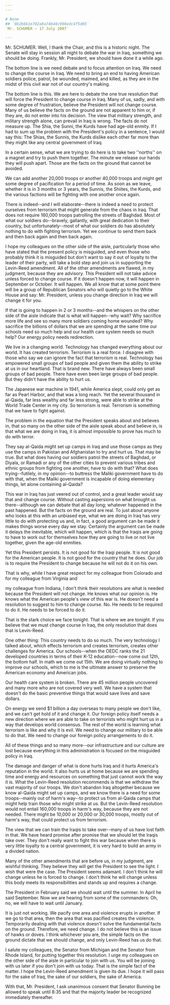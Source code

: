 ```yaml
---
---

# None
## `0b2b6b1e702a0a74bd4c998edc4f5d05`
`Mr. SCHUMER — 17 July 2007`

---
```



Mr. SCHUMER. Well, I thank the Chair, and this is a historic night. 
The Senate will stay in session all night to debate the war in Iraq, 
something we should be doing. Frankly, Mr. President, we should have 
done it a while ago.

The bottom line is we need debate and to focus attention on Iraq. We 
need to change the course in Iraq. We need to bring an end to having 
American soldiers police, patrol, be wounded, maimed, and killed, as 
they are in the midst of this civil war not of our country's making.

The bottom line is this. We are here to debate the one true 
resolution that will force the President to change course in Iraq. Many 
of us, sadly, and with some degree of frustration, believe the 
President will not change course. Many of us believe the facts on the 
ground are not apparent to him or, if they are, do not enter into his 
decision. The view that military strength, and military strength alone, 
can prevail in Iraq is wrong. The facts do not measure up. The Shia, 
the Sunni, the Kurds have had age-old enmity. If I had to sum up the 
problem with the President's policy in a sentence, I would say this: 
The Shias, the Sunnis, the Kurds dislike each other far more than they 
might like any central government of Iraq.

In a certain sense, what we are trying to do here is to take two 
''norths'' on a magnet and try to push them together. The minute we 
release our hands they will push apart. Those are the facts on the 
ground that cannot be avoided.

We can add another 20,000 troops or another 40,000 troops and might 
get some degree of pacification for a period of time. As soon as we 
leave, whether it is in 3 months or 3 years, the Sunnis, the Shiites, 
the Kurds, and the various factions will be fighting with one another 
once again.

There is indeed--and I will elaborate--there is indeed a need to 
protect ourselves from terrorism that might generate from the chaos in 
Iraq. That does not require 160,000 troops patrolling the streets of 
Baghdad. Most of what our soldiers do--bravely, gallantly, with great 
dedication to their country, but unfortunately--most of what our 
soldiers do has absolutely nothing to do with fighting terrorism. Yet 
we continue to send them back and then back again and then back again.

I hope my colleagues on the other side of the aisle, particularly 
those who have stated that the present policy is misguided, and even 
those who probably think it is misguided but don't want to say it out 
of loyalty to the leader of their party, will take a bold step and join 
us in supporting the Levin-Reed amendment. All of the other amendments 
are flawed, in my judgment, because they are advisory. This President 
will not take advice unless forced to change course. If it doesn't 
happen now, it will happen in September or October. It will happen. We 
all know that at some point there will be a group of Republican 
Senators who will quietly go to the White House and say: Mr. President, 
unless you change direction in Iraq we will change it for you.

If that is going to happen in 2 or 3 months--and the whispers on the 
other side of the aisle indicate that is what will happen--why wait? 
Why sacrifice more life and see so many more soldiers coming home 
wounded? Why sacrifice the billions of dollars that we are spending at 
the same time our schools need so much help and our health care system 
needs so much help? Our energy policy needs redirection.

We live in a changing world. Technology has changed everything about 
our world. It has created terrorism. Terrorism is a real force. I 
disagree with those who say we can ignore the fact that terrorism is 
real. Technology has empowered small groups of bad people and given 
them the ability to strike at us in our heartland. That is brand new. 
There have always been small groups of bad people. There have even been 
large groups of bad people. But they didn't have the ability to hurt 
us.

The Japanese war machine in 1941, while America slept, could only get 
as far as Pearl Harbor, and that was a long reach. Yet the several 
thousand in al-Qaida, far less wealthy and far less strong, were able 
to strike at the World Trade Center in my city. So terrorism is real. 
Terrorism is something that we have to fight against.

The problem in the equation that the President speaks about and 
believes in, that so many on the other side of the aisle speak about 
and believe in, is that what we are doing in Iraq, it is almost 
impossible to prove has much to do with terror.

They say al-Qaida might set up camps in Iraq and use those camps as 
they use the camps in Pakistan and Afghanistan to try and hurt us. That 
may be true. But what does having our soldiers patrol the streets of 
Baghdad, or Diyala, or Ramadi or any of the other cities to prevent 
various tribes and ethnic groups from fighting one another, have to do 
with that? What does trying--futilely, in my opinion--to buttress the 
Maliki government have to do with that, when the Maliki government is 
incapable of doing elementary things, let alone containing al-Qaida?

This war in Iraq has just veered out of control, and a great leader 
would say that and change course. Without casting aspersions on what 
brought us there--although we can debate that all day long; whatever 
happened in the past happened. But the facts on the ground are real. To 
just about anyone who looks at this with an unbiased eye, what we are 
doing in Iraq has very little to do with protecting us and, in fact, a 
good argument can be made it makes things worse every day we stay. 
Certainly the argument can be made it delays the inevitable, which will 
happen, which is that the Iraqis are going to have to work out for 
themselves how they are going to live or not live together, given the 
age-old enmities.

Yet this President persists. It is not good for the Iraqi people. It 
is not good for the American people. It is not good for the country 
that he does. Our job is to require the President to change because he 
will not do it on his own.

That is why, while I have great respect for my colleague from 
Colorado and for my colleague from Virginia and


my colleague from Indiana, I don't think their resolutions are what is 
needed because the President will not change. He knows what our opinion 
is. He knows what the American people's view of this war is. He doesn't 
need a resolution to suggest to him to change course. No. He needs to 
be required to do it. He needs to be forced to do it.

That is the stark choice we face tonight. That is where we are 
tonight. If you believe that we must change course in Iraq, the only 
resolution that does that is Levin-Reed.

One other thing: This country needs to do so much. The very 
technology I talked about, which effects terrorism and creates 
terrorism, creates other challenges for America. Our schools--when the 
OEDC ranks the 21 developed countries in terms of their K-12 
education--now come out 12th, the bottom half. In math we come out 
15th. We are doing virtually nothing to improve our schools, which to 
me is the ultimate answer to preserve the American economy and American 
jobs.

Our health care system is broken. There are 45 million people 
uncovered and many more who are not covered very well. We have a system 
that doesn't do the basic preventive things that would save lives and 
save dollars.


On energy we send $1 billion a day overseas to many people we don't 
like, and we can't get hold of it and change it. Our foreign policy 
itself needs a new direction where we are able to take on terrorists 
who might hurt us in a way that develops world consensus. The rest of 
the world is learning what terrorism is like and why it is evil. We 
need to change our military to be able to do that. We need to change 
our foreign policy arrangements to do it.

All of these things and so many more--our infrastructure and our 
culture are lost because everything in this administration is focused 
on the misguided policy in Iraq.

The damage and danger of what is done hurts Iraq and it hurts 
America's reputation in the world. It also hurts us at home because we 
are spending time and energy and resources on something that just 
cannot work the way it is. What the Levin-Reed resolution recommends is 
that we withdraw the vast majority of our troops. We don't abandon Iraq 
altogether because we know al-Qaida might set up camps, and we know 
there is a need for some troops--mainly out of harm's way--to protect 
us from al-Qaida camps that might help train those who might strike at 
us. But the Levin-Reed resolution would not entail 160,000 troops in 
harm's way, because they are not needed. There might be 10,000 or 
20,000 or 30,000 troops, mostly out of harm's way, that could protect 
us from terrorism.

The view that we can train the Iraqis to take over--many of us have 
lost faith in that. We have heard promise after promise that we should 
let the Iraqis take over. They don't really want to fight this war 
because when there is very little loyalty to a central government, it 
is very hard to build an army in a divided nation.

Many of the other amendments that are before us, in my judgment, are 
wishful thinking. They believe they will get the President to see the 
light. I wish that were the case. The President seems adamant. I don't 
think he will change unless he is forced to change. I don't think he 
will change unless this body meets its responsibilities and stands up 
and requires a change.

The President in February said we should wait until the summer. In 
April he said September. Now we are hearing from some of the 
commanders: Oh, no, we will have to wait until January.

It is just not working. We pacify one area and violence erupts in 
another. If we go to that area, then the area that was pacified creates 
the violence. Temporarily dealing with that violence doesn't solve the 
fundamental facts on the ground. Therefore, we need change. I do not 
believe this is an issue of hawks or doves. I think whichever you are, 
the simple facts on the ground dictate that we should change, and only 
Levin-Reed has us do that.

I salute my colleagues, the Senator from Michigan and the Senator 
from Rhode Island, for putting together this resolution. I urge my 
colleagues on the other side of the aisle in particular to join with 
us. You will be joining with us later if you don't join with us today. 
That is the simple fact of the matter. I hope the Levin-Reed amendment 
is given its due. I hope it will pass for the sake of Iraq, the sake of 
our soldiers, the sake of America.

With that, Mr. President, I ask unanimous consent that Senator 
Bunning be allowed to speak until 8:35 and that the majority leader be 
recognized immediately thereafter.